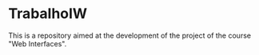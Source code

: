 # TrabalhoIW
This is a repository aimed at the development of the project of the course "Web Interfaces".
